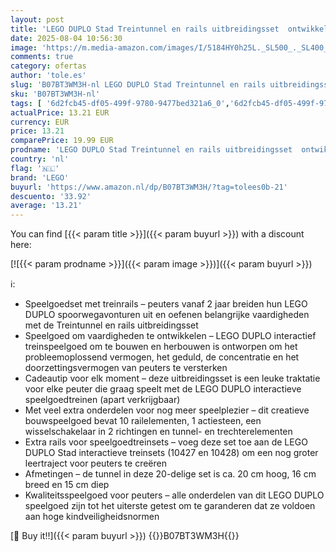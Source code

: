 ```yaml
---
layout: post
title: 'LEGO DUPLO Stad Treintunnel en rails uitbreidingsset  ontwikkelt de fijne motoriek  speelset voor peuters vanaf 2 jaar die van creatief voertuigspeelgoed houden 10425'
date: 2025-08-04 10:56:30
image: 'https://m.media-amazon.com/images/I/5184HY0h25L._SL500_._SL400_.jpg'
comments: true
category: ofertas
author: 'tole.es'
slug: 'B07BT3WM3H-nl LEGO DUPLO Stad Treintunnel en rails uitbreidingsset...'
sku: 'B07BT3WM3H-nl'
tags: [ '6d2fcb45-df05-499f-9780-9477bed321a6_0','6d2fcb45-df05-499f-9780-9477bed321a6_501','Arborist Merchandising Root','Bouw- & constructiespeelgoed','Creatieve spellen','Educatief speelgoed','Montessori','Self Service','Special Features Stores','Speelgoed & spellen','Speelgoedbouwsets','lego','🇳🇱', ]
actualPrice: 13.21 EUR
currency: EUR
price: 13.21
comparePrice: 19.99 EUR
prodname: 'LEGO DUPLO Stad Treintunnel en rails uitbreidingsset  ontwikkelt de fijne motoriek  speelset voor peuters vanaf 2 jaar die van creatief voertuigspeelgoed houden 10425'
country: 'nl'
flag: '🇳🇱'
brand: 'LEGO'
buyurl: 'https://www.amazon.nl/dp/B07BT3WM3H/?tag=tolees0b-21'
descuento: '33.92'
average: '13.21'
---
```


You can find [{{< param title >}}]({{< param buyurl >}}) with a discount here:

[![{{< param prodname >}}]({{< param image >}})]({{< param buyurl >}})

ℹ️:

- Speelgoedset met treinrails – peuters vanaf 2 jaar breiden hun LEGO DUPLO spoorwegavonturen uit en oefenen belangrijke vaardigheden met de Treintunnel en rails uitbreidingsset
- Speelgoed om vaardigheden te ontwikkelen – LEGO DUPLO interactief treinspeelgoed om te bouwen en herbouwen is ontworpen om het probleemoplossend vermogen, het geduld, de concentratie en het doorzettingsvermogen van peuters te versterken
- Cadeautip voor elk moment – deze uitbreidingsset is een leuke traktatie voor elke peuter die graag speelt met de LEGO DUPLO interactieve speelgoedtreinen (apart verkrijgbaar)
- Met veel extra onderdelen voor nog meer speelplezier – dit creatieve bouwspeelgoed bevat 10 railelementen, 1 actiesteen, een wisselschakelaar in 2 richtingen en tunnel- en trechterelementen
- Extra rails voor speelgoedtreinsets – voeg deze set toe aan de LEGO DUPLO Stad interactieve treinsets (10427 en 10428) om een nog groter leertraject voor peuters te creëren
- Afmetingen – de tunnel in deze 20-delige set is ca. 20 cm hoog, 16 cm breed en 15 cm diep
- Kwaliteitsspeelgoed voor peuters – alle onderdelen van dit LEGO DUPLO speelgoed zijn tot het uiterste getest om te garanderen dat ze voldoen aan hoge kindveiligheidsnormen

[🛒 Buy it!!]({{< param buyurl >}})
{{<world>}}B07BT3WM3H{{</world>}}
